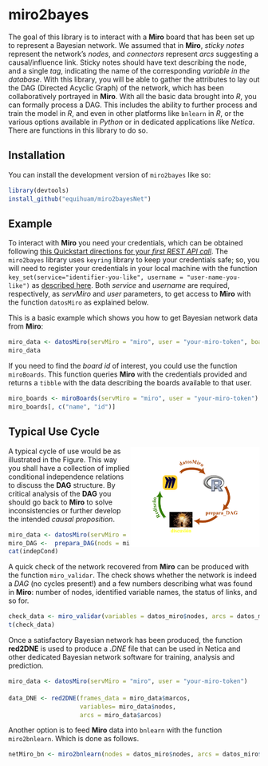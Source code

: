 
# miro2bayes

<!-- badges: start -->
<!-- badges: end -->

The goal of this library is to interact with a **Miro** board that has
been set up to represent a Bayesian network. We assumed that in
**Miro**, *sticky notes* represent the network’s *nodes*, and
*connectors* represent *arcs* suggesting a causal/influence link. Sticky
notes should have text describing the node, and a single *tag*,
indicating the name of the corresponding *variable in the database*.
With this library, you will be able to gather the attributes to lay out
the DAG (Directed Acyclic Graph) of the network, which has been
collaboratively portrayed in **Miro**. With all the basic data brought
into *R*, you can formally process a DAG. This includes the ability to
further process and train the model in *R*, and even in other platforms
like `bnlearn` in *R*, or the various options available in *Python* or
in dedicated applications like *Netica*. There are functions in this
library to do so.

## Installation

You can install the development version of `miro2bayes` like so:

``` r
library(devtools)
install_github("equihuam/miro2bayesNet")
```

## Example

To interact with **Miro** you need your credentials, which can be
obtained following [this Quickstart directions for your *first REST API
call*](https://developers.miro.com/docs/rest-api-build-your-first-hello-world-app?utm_source=your_apps).
The `miro2bayes` library uses `keyring` library to keep your credentials
safe; so, you will need to register your credentials in your local
machine with the function
`key_set(service="identifier-you-like", username = "user-name-you-like")`
as [described here](https://rdrr.io/cran/keyring/man/key_get.html). Both
*service* and *username* are required, respectively, as *servMiro* and
*user* parameters, to get access to **Miro** with the function
`datosMiro` as explained below.

This is a basic example which shows you how to get Bayesian network data
from **Miro**:

``` r
miro_data <- datosMiro(servMiro = "miro", user = "your-miro-token", boad_id = "your-board-id")
miro_data
```

If you need to find the *board id* of interest, you could use the
function `miroBoards`. This function queries **Miro** with the
credentials provided and returns a `tibble` with the data describing the
boards available to that user.

``` r
miro_boards <- miroBoards(servMiro = "miro", user = "your-miro-token")
miro_boards[, c("name", "id")]
```

## Typical Use Cycle

<img align="right" height="200px" src="figures/use cycle.png">

A typical cycle of use would be as illustrated in the Figure. This way
you shall have a collection of implied conditional independence
relations to discuss the **DAG** structure. By critical analysis of the
**DAG** you should go back to **Miro** to solve inconsistencies or
further develop the intended *causal proposition*.

``` r
miro_data <- datosMiro(servMiro = "miro", user = "your-miro-token")
miro_DAG <-  prepara_DAG(nods = miro_data$nodos, arcs = miro_data$arcos)
cat(indepCond)
```

A quick check of the network recovered from **Miro** can be produced
with the function `miro_validar`. The check shows whether the network is
indeed a *DAG* (no cycles present!) and a few numbers describing what
was found in **Miro**: number of nodes, identified variable names, the
status of links, and so for.

``` r
check_data <- miro_validar(variables = datos_miro$nodes, arcs = datos_miro$arcs))
t(check_data)
```

Once a satisfactory Bayesian network has been produced, the function
**red2DNE** is used to produce a *.DNE* file that can be used in Netica
and other dedicated Bayesian network software for training, analysis and
prediction.

``` r
miro_data <- datosMiro(servMiro = "miro", user = "your-miro-token")

data_DNE <- red2DNE(frames_data = miro_data$marcos, 
                    variables= miro_data$nodos, 
                    arcs = miro_data$arcos)
```

Another option is to feed **Miro** data into `bnlearn` with the function
`miro2bnlearn`. Which is done as follows.

``` r
netMiro_bn <- miro2bnlearn(nodes = datos_miro$nodes, arcs = datos_miro$arcs)
```
